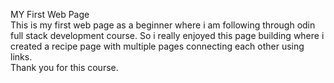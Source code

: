 MY First Web Page
<br>
This is my first web page as a beginner where i am following through odin full stack development course. So i really enjoyed this page building where i created a recipe page with multiple pages connecting each other using links.
<br>
Thank you for this course.
